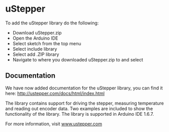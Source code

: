 # uStepper
To add the uStepper library do the following:
 - Download uStepper.zip
 - Open the Arduino IDE
 - Select sketch from the top menu
 - Select include library
 - Select add .ZIP library
 - Navigate to where you downloaded uStepper.zip to and select
 
 
## Documentation
We have now added documentation for the uStepper library, you can find it here:
http://ustepper.com/docs/html/index.html


The library contains support for driving the stepper, measuring temperature and reading out encoder data. Two examples are included to show the functionality of the library.
The library is supported in Arduino IDE 1.6.7.

For more information, visit www.ustepper.com
